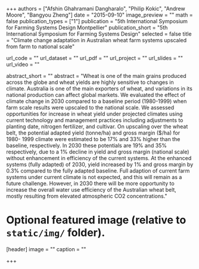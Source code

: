 +++
authors = ["Afshin Ghahramani Dangharalo", "Philip Kokic", "Andrew Moore", "Bangyou Zheng"]
date = "2015-09-10"
image_preview = ""
math = false
publication_types = ["1"]
publication = "5th International Symposium for Farming Systems Design Montpellier"
publication_short = "5th International Symposium for Farming Systems Design"
selected = false
title = "Climate change adaptation in Australian wheat farm systems upscaled from farm to national scale"

url_code = ""
url_dataset = ""
url_pdf = ""
url_project = ""
url_slides = ""
url_video = ""

abstract_short = ""
abstract = "Wheat is one of the main grains produced across the globe and wheat yields are highly sensitive to changes in climate. Australia is one of the main exporters of wheat, and variations in its national production can affect global markets. We evaluated the effect of climate change in 2030 compared to a baseline period (1980-1999) when farm scale results were upscaled to the national scale. We assessed opportunities for increase in wheat yield under projected climates using current technology and management practices including adjustments to planting date, nitrogen fertilizer, and cultivar. On upscaling over the wheat belt, the potential adapted yield (tonne/ha) and gross margin ($/ha) for 1980- 1999 climate were estimated to be 17% and 33% higher than the baseline, respectively. In 2030 these potentials are 19% and 35% respectively, due to a 1% decline in yield and gross margin (national scale) without enhancement in efficiency of the current systems. At the enhanced systems (fully adapted) of 2030, yield increased by 1% and gross margin by 0.3% compared to the fully adapted baseline. Full adaption of current farm systems under current climate is not expected, and this will remain as a future challenge. However, in 2030 there will be more opportunity to increase the overall water use efficiency of the Australian wheat belt, mostly resulting from elevated atmospheric CO2 concentrations."



# Optional featured image (relative to `static/img/` folder).
[header]
image = ""
caption = ""

+++
